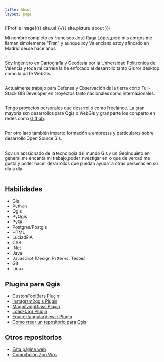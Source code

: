 ```yaml
---
title: About
layout: page
---
```

![Profile Image]({{ site.url }}/{{ site.picture_about }})

<p>
Mi nombre completo es Francisco José Raga López,pero mis amigos me llaman simplemente "Fran" y aunque soy Valenciano estoy afincado en Madrid desde hace años.<br/><br/>

Soy Ingeniero en Cartografía y Geodesia por la Universidad Politécnica de Valencia y toda mi carrera la he enfocado al desarrollo tanto Gis for desktop como la parte WebGis.<br/><br/>

Actualmente trabajo para Defensa y Observación de la tierra como Full-Stack GIS Developer en proyectos tanto nacionales como internacionales.<br/><br/>

Tengo proyectos personales que desarrollo como Freelance. La gran mayoría son desarrollos para Qgis o WebGis y gran parte los comparto en redes como <A HREF = "https://github.com/All4Gis">Github</A>.<br/><br/>

Por otro lado también imparto formación a empresas y particulares sobre desarrollo Open Source Gis.<br/><br/>

Soy un apasionado de la tecnología,del mundo Gis y un GeoInquieto en general,me encanta mi trabajo,poder investigar en lo que de verdad
me gusta y poder hacer desarrollos que puedan ayudar a otras personas en su día a día.<br/><br/>
</p>

<h2>Habilidades</h2>

<ul class="skill-list">
	<li>Gis</li>
	<li>Python</li>
	<li>Qgis</li>
	<li>PyQgis</li>
	<li>PyQt</li>
	<li>Postgres/Postgis</li>
	<li>HTML</li>
	<li>LuciadRIA</li>
	<li>CSS</li>
	<li>.Net</li>
	<li>Java</li>
	<li>Javascript (Design Patterns, Testes)</li>
	<li>Git</li>
	<li>Linux</li>
</ul>

<h2>Plugins para Qgis</h2>

<ul>
    <li><a target="_blank" href="https://github.com/All4Gis/CustomToolBar">CustomToolBars Plugin</a></li>
	<li><a target="_blank" href="https://github.com/All4Gis/instagram2qgis">instagram2qgis Plugin</a></li>
	<li><a target="_blank" href="https://github.com/All4Gis/MagnifyingGlass">MagnifyingGlass Plugin</a></li>
	<li><a target="_blank" href="https://github.com/All4Gis/Load-QSS">Load-QSS Plugin</a></li>
    <li><a target="_blank" href="https://github.com/All4Gis/EquirectangularViewer">EquirectangularViewer Plugin</a></li>
    <li><a target="_blank" href="https://github.com/All4Gis/CreateQgisRepository">Como crear un repositorio para Qgis</a></li>
</ul>

<h2>Otros repositorios</h2>

<ul>
	<li><a target="_blank" href="https://github.com/All4Gis/All4Gis.github.io">Esta p&aacute;gina web</a></li>
	<li><a target="_blank" href="https://github.com/All4Gis/ZooWPS">Compilaci&oacute;n Zoo Wps</a></li>
</ul>

